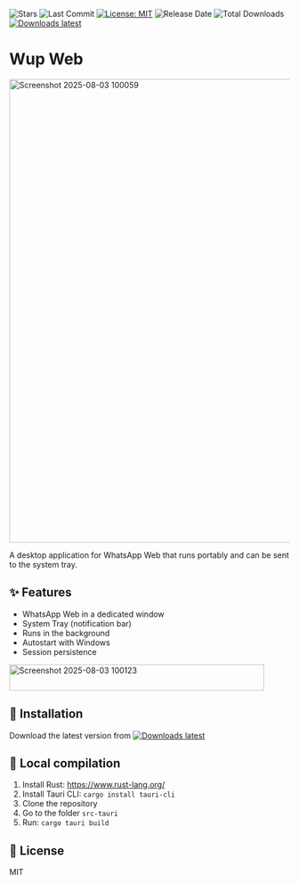 ![Stars](https://img.shields.io/github/stars/eoliann/wup-web?style=flat-square)
![Last Commit](https://img.shields.io/github/last-commit/eoliann/wup-web?style=flat-square)
[![License: MIT](https://img.shields.io/badge/License-MIT-green.svg)](LICENSE.md)
![Release Date](https://img.shields.io/github/release-date/eoliann/wup-web?style=flat-square)
![Total Downloads](https://img.shields.io/github/downloads/eoliann/wup-web/total?style=flat-square)
[![Downloads latest](https://img.shields.io/github/downloads/eoliann/wup-web/latest/total?style=flat-square)](https://github.com/eoliann/wup-web/releases/latest/download/wup-web.exe)

# Wup Web

<img width="1202" height="832" alt="Screenshot 2025-08-03 100059" src="https://github.com/user-attachments/assets/ac34e84e-166d-4e46-aebd-b1bdccc910ee" />


A desktop application for WhatsApp Web that runs portably and can be sent to the system tray.

## ✨ Features

- WhatsApp Web in a dedicated window
- System Tray (notification bar)
- Runs in the background
- Autostart with Windows
- Session persistence

<img width="458" height="47" alt="Screenshot 2025-08-03 100123" src="https://github.com/user-attachments/assets/a44ce655-8ae3-4559-8856-7ad24ccd3e30" />

## 🚀 Installation

Download the latest version from [![Downloads latest](https://img.shields.io/github/downloads/eoliann/wup-web/latest/total?style=flat-square)](https://github.com/eoliann/wup-web/releases/latest/download/whatsapp-web-tray.exe)

## 🔧 Local compilation

1. Install Rust: https://www.rust-lang.org/
2. Install Tauri CLI: `cargo install tauri-cli`
3. Clone the repository
4. Go to the folder `src-tauri`
5. Run: `cargo tauri build`

## 📄 License

MIT
